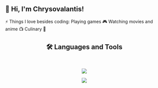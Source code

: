 <!-- Level 1: Simple bio and stats -->

<h2> 👋 Hi, I'm Chrysovalantis! </h2>

⚡ Things I love besides coding:
Playing games 🎮
Watching movies and anime 📺
Culinary 🍳

<h2 align="center">🛠 Languages and Tools </h2>
<br/>
<p align="center">
  <a href="https://skillicons.dev">
    <img src="https://skillicons.dev/icons?i=git,py,html,css,r,linkedin,instagram,gmail,bootstrap" />
  </a>
</p>
<p align="center">
  <a href="https://skillicons.dev">
    <img src="https://skillicons.dev/icons?i=github,postgres,mysql,vscode,java,visualstudio,idea,cs,apple" />
  </a>
</p>


